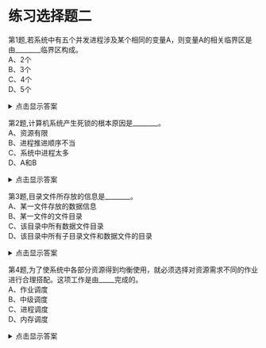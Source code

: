 # 练习选择题二

第1题,若系统中有五个并发进程涉及某个相同的变量A，则变量A的相关临界区是由________临界区构成。  
A、2个  
B、3个  
C、4个  
D、5个  

<details><summary>点击显示答案</summary>

```
[答案] D  
[解析] 临界资源是诸进程之间应采取互斥方式访问的，也就是一次只允许一个进程访问的资源，可以为硬件，软件，变量，数据，表格，队列等，并不单指硬件资源。临界区就是每个进程中访问临界资源的那段代码。五个并发进程都涉及了变量A，每一个进程中都有访问变量A的代码，所以每个进程中都有相关临界区，因此是五个临界区构成。 
</details>
```
</details>



第2题,计算机系统产生死锁的根本原因是________。  
A、资源有限  
B、进程推进顺序不当  
C、系统中进程太多  
D、A和B  

<details><summary>点击显示答案</summary>

```
[答案] D  
[解析] 无。 
``` 
</details>


第3题,目录文件所存放的信息是________。  
A、某一文件存放的数据信息  
B、某一文件的文件目录  
C、该目录中所有数据文件目录  
D、该目录中所有子目录文件和数据文件的目录  

<details><summary>点击显示答案</summary>

```
[答案] D  
[解析] 无。 
``` 
</details>


第4题,为了使系统中各部分资源得到均衡使用，就必须选择对资源需求不同的作业进行合理搭配。这项工作是由_____完成的。  
A、作业调度  
B、中级调度  
C、进程调度  
D、内存调度  

<details><summary>点击显示答案</summary>

```
[答案] A  
[解析] 本题目考查作业调度的概念。作业调度的主要功能是根据作业控制块中的信息，审查系统能否满足用户作业的资源需求，以及按照一定的算法，从外存的后备队列中选取某些作业调入内存，并为它们创建进程、分配必要的资源。因此应该选择A。 
</details>
``` 


第5题,操作系统是一种________。  
A、系统软件  
B、系统硬件  
C、应用软件  
D、办公软件  

<details><summary>点击显示答案</summary>

```
[答案] A  
[解析] 本题主要考查操作系统是属于什么类型的软件，操作系统是系统软件，不是应用软件，也不是工具软件，更不是杀毒软件。 
``` 
</details>


第6题,根据文件系统的规定，要使用一个文件，应该先执行________操作。  
A、建立  
B、读写  
C、查询  
D、打开  

<details><summary>点击显示答案</summary>

```
[答案] D  
[解析] 无。 
``` 
</details>

第7题,一作业8：00到达系统，估计运行时间为1小时，若10：00开始执行该作业，其响应比是  ( )。
A、2  
B、1  
C、3  
D、0.5  

<details><summary>点击显示答案</summary>

```
[答案] C  
[解析] 响应比=（等待时间+要求服务时间）/要求服务时间。 
``` 
</details>



第8题,对计算机系统起着控制和管理作用的是________。  
A、硬件  
B、操作系统  
C、编译系统  
D、应用程序  

<details><summary>点击显示答案</summary>

```
[答案] B  
[解析] 无。 
``` 
</details>


第9题,为了提高设备分配的灵活性，用户申请设备时应指定________号。  
A、设备类相对  
B、设备类绝对  
C、相对  
D、绝对  

<details><summary>点击显示答案</summary>

```
[答案] A  
[解析] 用户可以向系统说明所要使用的设备类型，至于实际使用哪一台，由系统根据该类设备的分配情况来决定。有时用户可能要求同时使用几台同类设备，为了避免使用时的混乱，用户可以把自己要求使用的若干台同类设备给出编号，由用户在程序中定义的设备编号称设备的“相对号”。于是，用户总是用“设备类、相对号”来提出使用设备的要
</details>求。系统为用户分配了具体设备后，建立“绝对号”与“设备类、相对号”的对应关系。 
``` 

第10题,若干个等待占有CPU并运行的进程按一定次序链接起来的队列为（）。  
A、运行队列  
B、后备队列  
C、等待队列  
D、就绪队列  

<details><summary>点击显示答案</summary>

```
[答案] D  
[解析] 无。 
``` 
</details>


第11题,共享变量是指________访问的变量。  
A、只能被系统进程  
B、只能被多个进程互斥  
C、只能被用户进程  
D、可被多个进程  

<details><summary>点击显示答案</summary>

```
[答案] D  
[解析] 共享变量是指可被多个进程访问的变量。 
``` 
</details>


第12题,多个进程的实体能存在于同一内存中，在一段时间内都得到运行。这种性质称作进程的________。  
A、动态性  
B、并发性  
C、调度性  
D、异步性  

<details><summary>点击显示答案</summary>

```
[答案] B  
[解析] 进程具有动态性、并发性、独立性和异步性,以及结构特征,本题考查并发性。
``` 
</details>

第13题,________不是Unix系统的特色。  
A、"交互的分时系统"  
B、"以全局变量为中心的模块结构"  
C、"模块之间调用关系简明"  
D、"可以分成内核和外壳"  

<details><summary>点击显示答案</summary>

```
[答案] C  
[解析] 标准 UNIX 操作系统是一个交互式的分时系统，提供了一个支持程序开发全过程的基础和环境，可以支持40个终端用户 （A）可以排除掉 UNIX操作系统采用以全局变量为中心的模块结构，因而系统结构较为复杂，这主要表现在：模块间的循环调用和文件之间的全局变量问题。（B）讲的是unix的系统结构 这个也可以排除了 从结构上看，
</details>UNIX可以分为核心层和外壳层，核心层又分成与硬件接口的设备驱动、物理存储块管理的最低层及实现存储管理、文件管理、设备管理、进程管理等功能的低层。核心的外层是系统调用，它是UNIX核心的对外接口。最外层的Shell是用户与UNIX系统的接口,其他的各种实用程序和用户程序也在这一层运行。现在看看（D）也可以排除了 答案就是（c）啦。
``` 


第14题,为了进行对紧急进程或者重要进程调度，调度算法应该采用________。  
A、先来先服务调度算法  
B、优先级调度算法  
C、短执行优先调度算法  
D、时间片轮转调度算法  

<details><summary>点击显示答案</summary>

```
[答案] B  
[解析] 本题考查进程的调度算法。 进程调度的算法是服务于系统目标的策略，对于不同的系统与系统目标，常采用不同的调度算法，常见的调度算法有如下几种： (1)先来先服务调度算法(FCFS)：按进程提交的先后次序调度。 (2)优先数调度算法：优先数反映了进程优先级，就绪队列按优先数排队，有两种确定优先级的方法，即静态优先级和
</details>动态优先级。静态优先级是指进程的优先级在进程开始执行前确定，执行过程中不变；而动态优先级则可以在进程执行过程中改变。 (3)定时轮转法：就绪队列按FCFS方式排队。每个进程执行一次占有处理器时间都不超过规定的时间单位(时间片)，若超过，则自行释放自己所占有的CPU而排到就绪队列的末尾，等待下一次调度。同时，进程调度程序又去调度当前就绪队列中的第一个进程。 (4)短作业优先调度算法：按作业的估计运行时间调度，估计运行时间短的作业优先调度。该算法不利于长作业，可能会使一个估计运行时间长的作业迟迟得不到服务。此调度算法一般用于页面调度，不用于进程调度。 根据上述各算法的性质，我们知道，为了对紧急进程或重要进程进行及时调度，应该采用优先级进程调度算法，给紧急进程或重要进程赋予高的优先级，这样就能保证该进程能立即得到调度。
``` 



第15题,以下著名的操作系统中，属于多用户分时系统的是________。  
A、DOS系统  
B、Windows NT系统  
C、UNIX系统  
D、OS/2系统  

<details><summary>点击显示答案</summary>

```
[答案] C  
[解析] 无。
``` 
</details>


第16题,进程所请求的一次打印输出结束后，将使进程状态从________  
A、运行态变为就绪态  
B、运行态变为等待态  
C、就绪态变为运行态  
D、等待态变为就绪态  

<details><summary>点击显示答案</summary>

```
[答案]   
[解析] 无。
``` 
</details>


第17题,产生系统死锁的原因可能是由于________  
A、进程释放资源  
B、一个进程进入死循环  
C、多个进程竞争，资源出现了循环等待  
D、多个进程竞争共享型设备  

<details><summary>点击显示答案</summary>

```
[答案]   
[解析] 无。
``` 
</details>


第18题,________不是分时系统的基本特征：  
A、同时性  
B、独立性  
C、实时性  
D、交互性  

<details><summary>点击显示答案</summary>

```
[答案]   
[解析] 无。
``` 
</details>


第19题,在操作系统中同时存在多个进程，它们________。  
A、不能共享系统资源  
B、不能调用同一段程序代码  
C、可以共享允许共享的系统资源  
D、可以共享所有的系统资源  

<details><summary>点击显示答案</summary>

```
[答案]   
[解析] 无。
``` 
</details>


第20题,MS-DOS的存贮管理采用了( )。  
A、段式存贮管理  
B、段页式存贮管理  
C、单用户连续存贮管理  
D、固定式分区存贮管理  

<details><summary>点击显示答案</summary>

```
[答案]   
[解析] 无。
``` 
</details>


第21题,排队等待时间最长的作业被优先调度，这种算法是（）。  
A、优先级调度  
B、响应比高优先  
C、短作业优先  
D、先来先服务  

<details><summary>点击显示答案</summary>

```
[答案]   
[解析] 无。
``` 
</details>


第22题,UNIX系统中，进程调度采用的技术是________  
A、时间片轮转  
B、先来先服务  
C、静态优先数  
D、动态优先数  

<details><summary>点击显示答案</summary>

```
[答案]   
[解析] 无。
``` 
</details>


第23题,为保证系统数据库的完整性，可以把信号量定义为某个库文件（或记录）的锁，初值为1，任何进程存取该库文件（或记录）之前先对它作一个操作，存取之后对它作一个（），从而做到对该文件（或记录）任一时刻只有一个进程可存取，但要注意使用不当引起的死锁。  
A、联机操作  
B、V操作  
C、输出操作  
D、读操作  
E、写操作
F、P操作

<details><summary>点击显示答案</summary>

```
[答案]   
[解析] 无。
``` 
</details>


第24题,若当前进程因时间片用完而让出处理机时，该进程应转变为________状态。  
A、就绪  
B、等待  
C、运行  
D、完成  

<details><summary>点击显示答案</summary>

```
[答案]   
[解析] 无。
``` 
</details>


第25题,文件安全管理中，（）安全管理规定用户对目录或文件的访问权限。  
A、系统级  
B、用户级  
C、目录级  
D、文件级  

<details><summary>点击显示答案</summary>

```
[答案]   
[解析] 无。
``` 
</details>



第26题,下列算法中用于磁盘移臂调度的是( )。  
A、时间片轮转法  
B、LRU算法  
C、最短寻找时间优先算法  
D、优先级高者优先算法  

<details><summary>点击显示答案</summary>

```
[答案]   
[解析] 无。
``` 
</details>


第27题,在请求分页内存管理的页表表项中，其中修改位供（）时参考。  
A、分配页面  
B、置换页面  
C、程序访问  
D、换出页面  
E、调入页面

<details><summary>点击显示答案</summary>

```
[答案]   
[解析] 无。
``` 
</details>


第28题,运行时间最短的作业被优先调度，这种企业调度算法是________。  
A、优先级调度  
B、响应比高者优先  
C、短作业优先  
D、先来先服务  

<details><summary>点击显示答案</summary>

```
[答案]   
[解析] 无。
``` 
</details>


第29题,文件系统最基本的功能是实现按名存取。  
A、错误  
B、正确  

<details><summary>点击显示答案</summary>

```
[答案]   
[解析] 无。
``` 
</details>


第30题,请求页式管理中，动态地址变换是在作业或进程装入时完成的。  
A、错误  
B、正确  

<details><summary>点击显示答案</summary>

```
[答案]   
[解析] 无。
``` 
</details>


第31题,页式存储管理中，一个作业可以占用不连续的内存空间，而段式存储管理，一个作业则是占用连续的内存空间。  
A、错误  
B、正确  

<details><summary>点击显示答案</summary>

```
[答案]   
[解析] 无。
``` 
</details>



第32题,段式虚存是以段为单位对换而页式虚存是以页为单位对换。  
A、错误  
B、正确  

<details><summary>点击显示答案</summary>

```
[答案]   
[解析] 无。
``` 
</details>


第33题,通道一旦被启动就能独立于CPU运行，这样可使CPU和通道并行操作。  
A、错误  
B、正确  

<details><summary>点击显示答案</summary>

```
[答案]   
[解析] 无。
``` 
</details>



第34题,批处理系统的主要优点是系统的吞吐量大，资源利用率高，系统的开销较小。  
A、错误  
B、正确  

<details><summary>点击显示答案</summary>

```
[答案]   
[解析] 无。
``` 
</details>


第35题,进程可以删除自己的PCB表。  
A、错误  
B、正确  

<details><summary>点击显示答案</summary>

```
[答案]   
[解析] 无。
``` 
</details>


第36题,并发性是指若干个事件在不同时刻发生。  
A、错误  
B、正确  

<details><summary>点击显示答案</summary>

```
[答案]   
[解析] 无。
``` 
</details>


第37题,分页式存储管理中， 页的大小可以是不相等的。  
A、错误  
B、正确  

<details><summary>点击显示答案</summary>

```
[答案]   
[解析] 无。
``` 
</details>


第38题,虚似管理和实存管理的主要区别是虚存区分逻辑地址和物理地址，实存不分。  
A、错误  
B、正确  

<details><summary>点击显示答案</summary>

```
[答案]   
[解析] 无。
``` 
</details>


第39题,分时系统中，时间片越小越好。  
A、错误  
B、正确  

<details><summary>点击显示答案</summary>

```
[答案]   
[解析] 无。
``` 
</details>


第40题,虚存容量的扩大是以牺牲CPU工作时间以及内、外存交换时间为代价的。  
A、错误  
B、正确  

<details><summary>点击显示答案</summary>

```
[答案]   
[解析] 无。
``` 
</details>

第41题,文件系统最基本的功能是实现按名存取。  
A、错误  
B、正确  

<details><summary>点击显示答案</summary>

```
[答案]   
[解析] 无。
``` 
</details>


第42题,虚似管理和实存管理的主要区别是实存要求一程序必须全部装入内存才开始运行，虚存允许程序在过程中逐步装入。  
A、错误  
B、正确  


<details><summary>点击显示答案</summary>

```
[答案]   
[解析] 无。
``` 
</details>

第43题,银行家算法是防止死锁发生的方法之一。  
A、错误  
B、正确  

<details><summary>点击显示答案</summary>

```
[答案]   
[解析] 无。
``` 
</details>


第44题,在单CPU系统中，一个处于等待状态的进程一旦分配了CPU，即进入运行状态。  
A、错误  
B、正确  

<details><summary>点击显示答案</summary>

```
[答案]   
[解析] 无。
``` 
</details>


第45题,原语是一种不可分割的操作。  
A、错误  
B、正确  

<details><summary>点击显示答案</summary>

```
[答案]   
[解析] 无。
``` 
</details>


第46题,存储管理中的地址转换仅需在CPU中设置一个控制寄存器的是多个固定分区管理。  
A、错误  
B、正确  

<details><summary>点击显示答案</summary>

```
[答案]   
[解析] 无。
``` 
</details>


第47题,虚拟存储器是从物理上扩充内存容量。  
A、错误  
B、正确  

<details><summary>点击显示答案</summary>

```
[答案]   
[解析] 无。
``` 
</details>


第48题,有关设备的管理中,申请设备时指定设备相对号使设备分配的灵活性强.  
A、错误  
B、正确  

<details><summary>点击显示答案</summary>

```
[答案]   
[解析] 无。
``` 
</details>